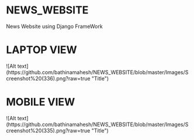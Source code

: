 # NEWS_WEBSITE
News Website using Django FrameWork
<h1>LAPTOP VIEW</h1>
![Alt text](https://github.com/bathinamahesh/NEWS_WEBSITE/blob/master/Images/Screenshot%20(336).png?raw=true "Title")

<h1>MOBILE VIEW</h1>
![Alt text](https://github.com/bathinamahesh/NEWS_WEBSITE/blob/master/Images/Screenshot%20(335).png?raw=true "Title")
